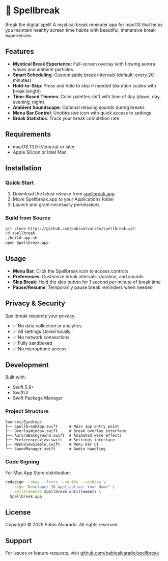 # 🔮 Spellbreak

Break the digital spell! A mystical break reminder app for macOS that helps you maintain healthy screen time habits with beautiful, immersive break experiences.

## Features

- **Mystical Break Experience**: Full-screen overlay with flowing aurora waves and ambient particles
- **Smart Scheduling**: Customizable break intervals (default: every 20 minutes)
- **Hold-to-Skip**: Press and hold to skip if needed (duration scales with break length)
- **Time-Based Themes**: Color palettes shift with time of day (dawn, day, evening, night)
- **Ambient Soundscape**: Optional relaxing sounds during breaks
- **Menu Bar Control**: Unobtrusive icon with quick access to settings
- **Break Statistics**: Track your break completion rate

## Requirements

- macOS 13.0 (Ventura) or later
- Apple Silicon or Intel Mac

## Installation

### Quick Start

1. Download the latest release from [spellbreak.app](https://spellbreak.app)
2. Move Spellbreak.app to your Applications folder
3. Launch and grant necessary permissions

### Build from Source

```bash
git clone https://github.com/pabloalvarado/spellbreak.git
cd spellbreak
./build-app.sh
open Spellbreak.app
```

## Usage

- **Menu Bar**: Click the Spellbreak icon to access controls
- **Preferences**: Customize break intervals, duration, and sounds
- **Skip Break**: Hold the skip button for 1 second per minute of break time
- **Pause/Resume**: Temporarily pause break reminders when needed

## Privacy & Security

Spellbreak respects your privacy:
- ✅ No data collection or analytics
- ✅ All settings stored locally
- ✅ No network connections
- ✅ Fully sandboxed
- ✅ No microphone access

## Development

Built with:
- Swift 5.9+
- SwiftUI
- Swift Package Manager

### Project Structure

```
Sources/Eyedrop/
├── SpellbreakApp.swift     # Main app entry point
├── OverlayWindow.swift     # Break overlay interface
├── AuroraBackground.swift  # Animated wave effects
├── PreferencesView.swift   # Settings interface
├── MenuViewSimple.swift    # Menu bar UI
└── SoundManager.swift      # Audio handling
```

### Code Signing

For Mac App Store distribution:

```bash
codesign --deep --force --verify --verbose \
  --sign "Developer ID Application: Your Name" \
  --entitlements Spellbreak.entitlements \
  Spellbreak.app
```

## License

Copyright © 2025 Pablo Alvarado. All rights reserved.

## Support

For issues or feature requests, visit [github.com/pabloalvarado/spellbreak](https://github.com/pabloalvarado/spellbreak)
